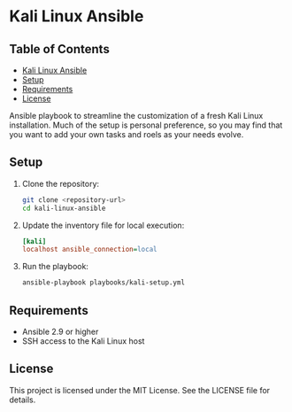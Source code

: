 # Kali Linux Ansible

<!-- Add Table of Contents below -->
## Table of Contents

- [Kali Linux Ansible](#kali-linux-ansible)
- [Setup](#setup)
- [Requirements](#requirements)
- [License](#license)

Ansible playbook to streamline the customization of a fresh Kali Linux installation. Much of the setup is personal preference, so you may find that you want to add your own tasks and roels as your needs evolve.

## Setup

1. Clone the repository:
   ```bash
   git clone <repository-url>
   cd kali-linux-ansible
   ```

2. Update the inventory file for local execution:
   ```ini
   [kali]
   localhost ansible_connection=local
   ```

3. Run the playbook:
   ```bash
   ansible-playbook playbooks/kali-setup.yml
   ```

## Requirements

- Ansible 2.9 or higher
- SSH access to the Kali Linux host

## License

This project is licensed under the MIT License. See the LICENSE file for details.